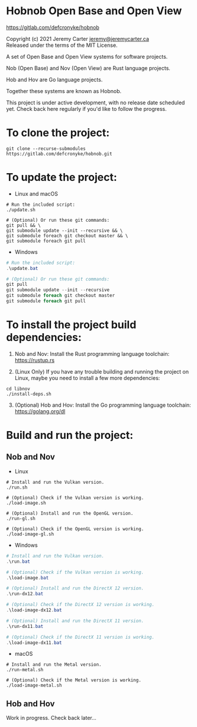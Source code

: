 # Hobnob Open Base and Open View  
  
https://gitlab.com/defcronyke/hobnob  
  
Copyright (c) 2021 Jeremy Carter <jeremy@jeremycarter.ca>  
Released under the terms of the MIT License.  
  
A set of Open Base and Open View systems for software 
projects.  
  
Nob (Open Base) and Nov (Open View) are Rust language 
projects.  
  
Hob and Hov are Go language projects.  
  
Together these systems are known as Hobnob.  
  
This project is under active development, with no 
release date scheduled yet. Check back here regularly
if you'd like to follow the progress.  
  
To clone the project:  
=====================  
```shell
git clone --recurse-submodules https://gitlab.com/defcronyke/hobnob.git
```  
  
To update the project:  
======================  
* Linux and macOS  
```shell
# Run the included script:
./update.sh

# (Optional) Or run these git commands:
git pull && \
git submodule update --init --recursive && \
git submodule foreach git checkout master && \
git submodule foreach git pull
```  
  
* Windows  
```powershell
# Run the included script:
.\update.bat

# (Optional) Or run these git commands:
git pull
git submodule update --init --recursive
git submodule foreach git checkout master
git submodule foreach git pull
```  
  
To install the project build dependencies:  
==========================================  
1. Nob and Nov: Install the Rust programming 
language toolchain: 
https://rustup.rs  
  
2. (Linux Only) If you have any trouble building and 
running the project on Linux, maybe you need to install 
a few more dependencies:  
```shell
cd libnov
./install-deps.sh
```  
  
3. (Optional) Hob and Hov: Install the Go programming 
language toolchain: 
https://golang.org/dl  
  
Build and run the project:  
==========================  
Nob and Nov  
-----------  
* Linux  
```shell
# Install and run the Vulkan version.
./run.sh

# (Optional) Check if the Vulkan version is working.
./load-image.sh

# (Optional) Install and run the OpenGL version.
./run-gl.sh

# (Optional) Check if the OpenGL version is working.
./load-image-gl.sh
```  
  
* Windows  
```powershell
# Install and run the Vulkan version.
.\run.bat

# (Optional) Check if the Vulkan version is working.
.\load-image.bat

# (Optional) Install and run the DirectX 12 version.
.\run-dx12.bat

# (Optional) Check if the DirectX 12 version is working.
.\load-image-dx12.bat

# (Optional) Install and run the DirectX 11 version.
.\run-dx11.bat

# (Optional) Check if the DirectX 11 version is working.
.\load-image-dx11.bat
```  
  
* macOS  
```shell
# Install and run the Metal version.
./run-metal.sh

# (Optional) Check if the Metal version is working.
./load-image-metal.sh
```  
  
Hob and Hov  
-----------  
Work in progress. Check back later...  
